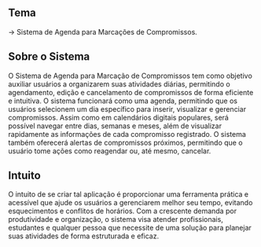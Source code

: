 ## Tema

→ Sistema de Agenda para Marcações de Compromissos.

## Sobre o Sistema

O Sistema de Agenda para Marcação de Compromissos tem como objetivo auxiliar usuários
a organizarem suas atividades diárias, permitindo o agendamento, edição e cancelamento de
compromissos de forma eficiente e intuitiva. O sistema funcionará como uma agenda, permitindo que os usuários selecionem um dia específico para inserir, visualizar e
gerenciar compromissos. Assim como em calendários digitais populares, será possível navegar entre
dias, semanas e meses, além de visualizar rapidamente as informações de cada compromisso
registrado. O sistema também oferecerá alertas de compromissos próximos, permitindo que o usuário
tome ações como reagendar ou, até mesmo, cancelar.

## Intuito

O intuito de se criar tal aplicação é proporcionar uma ferramenta prática e acessível que
ajude os usuários a gerenciarem melhor seu tempo, evitando esquecimentos e conflitos de horários.
Com a crescente demanda por produtividade e organização, o sistema visa atender profissionais,
estudantes e qualquer pessoa que necessite de uma solução para planejar suas atividades de forma
estruturada e eficaz.
